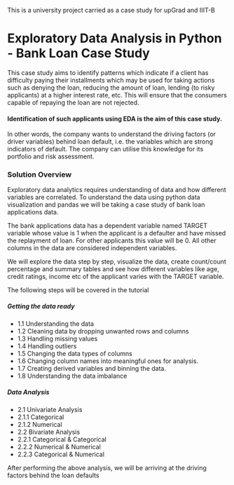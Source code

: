 This is a university project carried as a case study for upGrad and IIIT-B

# Exploratory Data Analysis in Python - Bank Loan Case Study

This case study aims to identify patterns which indicate if a client has difficulty paying their installments which may be used for taking actions such as denying the loan, reducing the amount of loan, lending (to risky applicants) at a higher interest rate, etc. This will ensure that the consumers capable of repaying the loan are not rejected. 

#### Identification of such applicants using EDA is the aim of this case study.

 
In other words, the company wants to understand the driving factors (or driver variables) behind loan default, i.e. the variables which are strong indicators of default.  The company can utilise this knowledge for its portfolio and risk assessment.


### Solution Overview 

Exploratory data analytics requires understanding of data and how different variables are correlated. To understand the data using python data visualization and pandas we will be taking a case study of bank loan applications data.

The bank applications data has a dependent variable named TARGET variable whose value is 1 when the applicant is a defaulter and have missed the replayment of loan. For other applicants this value will be 0. All other columns in the data are considered independent variables.

We will explore the data step by step, visualize the data, create count/count percentage and summary tables and see how different variables like age, credit ratings, income etc of the applicant varies with the TARGET variable.

The following steps will be covered in the tutorial

##### Getting the data ready

- 1.1 Understanding the data
- 1.2 Cleaning data by dropping unwanted rows and columns
- 1.3 Handling missing values
- 1.4 Handling outliers
- 1.5 Changing the data types of columns
- 1.6 Changing column names into meaningful ones for analysis.
- 1.7 Creating derived variables and binning the data.
- 1.8 Understanding the data imbalance

##### Data Analysis
- 2.1 Univariate Analysis
 - 2.1.1 Categorical
 - 2.1.2 Numerical
- 2.2 Bivariate Analysis
 - 2.2.1 Categorical & Categorical
 - 2.2.2 Numerical & Numerical
 - 2.2.3 Categorical & Numerical

After performing the above analysis, we will be arriving at the driving factors behind the loan defaults

